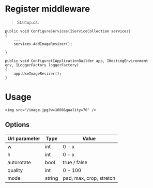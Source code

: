# Register middleware

>Startup.cs: 

```
public void ConfigureServices(IServiceCollection services)
{
    ...
    services.AddImageResizer();

}

public void Configure(IApplicationBuilder app, IHostingEnvironment env, ILoggerFactory loggerFactory)
{
    app.UseImageResizer();
}
```


# Usage

`<img src="/image.jpg?w=1000&quality=70" />`
## Options

Url parameter | Type | Value |
|------|------|--------|
| w | int | 0 - x |
| h | int | 0 - x | 
| autorotate | bool | true / false |
| quality | int | 0 - 100 |
| mode  | string | pad, max, crop, stretch |